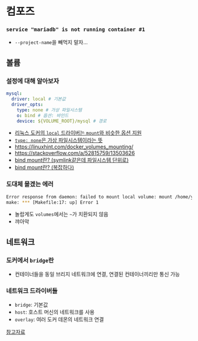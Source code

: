 # 컴포즈

### `service "mariadb" is not running container #1`

- `--project-name`을 빼먹지 말자...


## 볼륨

### 설정에 대해 알아보자
```yaml
mysql:
  driver: local # 기본값
  driver_opts:
    type: none # 가상 파일시스템
    o: bind # 옵션: 바인드
    device: ${VOLUME_ROOT}/mysql # 경로
```

- [리눅스 도커의 `local` 드라이버는 `mount`와 비슷한 옵션 지원](https://docs.docker.com/engine/reference/commandline/volume_create/#driver-specific-options)
- [`type: none`은 가상 파일시스템이라는 뜻](https://unix.stackexchange.com/a/136689)
- https://linuxhint.com/docker_volumes_mounting/
- https://stackoverflow.com/a/52815759/13503626
- [bind mount란? (symlink같은데 파일시스템 단위로)](https://unix.stackexchange.com/a/629934)
- [bind mount란? (복잡하다)](https://unix.stackexchange.com/a/198591)


### 도대체 몰겠는 에러

```bash
Error response from daemon: failed to mount local volume: mount /home/youkim/data/mysql:/home/youkim/.local/share/docker/volumes/inception_db/_data, flags: 0x1000: no such file or directory
make: *** [Makefile:17: up] Error 1
```

- 놀랍게도 `volumes`에서는 `~`가 치환되지 않음
- 꺄아악

## 네트워크

### 도커에서 `bridge`란

- 컨테이너들을 동일 브리지 네트워크에 연결, 연결된 컨테이너끼리만 통신 가능

### 네트워크 드라이버들

- `bridge`: 기본값
- `host`: 호스트 머신의 네트워크를 사용
- `overlay`: 여러 도커 데몬의 네트워크 연결

[참고자료](https://docs.docker.com/network/#network-drivers)
